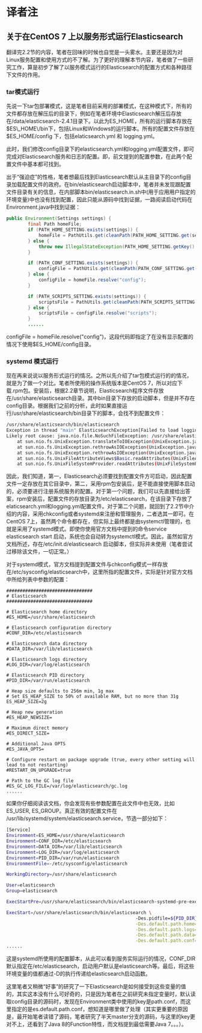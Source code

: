 # 译者注

## 关于在CentOS 7 上以服务形式运行Elasticsearch

翻译完2.2节的内容，笔者在回味的时候也自觉是一头雾水。主要还是因为对Linux服务配置和使用方式的不了解。为了更好的理解本节内容，笔者做了一些研究工作，算是初步了解了以服务模式运行的Elasticsearch的配置方式和各种路径下文件的作用。

### tar模式运行

先说一下tar包部署模式，这是笔者目前采用的部署模式，在这种模式下，所有的文件都存放在解压后的目录下，例如在笔者环境中Elasticsearch解压后存放在\/data\/elasticsearch-2.4.1目录下。以此为ES\_HOME，所有的运行脚本存放在$ES\_HOME\/bin下，包括Linux和Windows的运行脚本。所有的配置文件存放在$ES\_HOME\/config 下，包括elaticsearch.yml 和 logging.yml。

此时，我们修改config目录下的elasticsearch.yml和logging.yml配置文件，即可完成对Elasticsearch服务和日志的配置。即，前文提到的配置参数，在此两个配置文件中基本都可找到。

出于“强迫症”的性格，笔者想最后找到Elasticsearch默认从主目录下的config目录加载配置文件的政府。在bin\/elasticsearch启动脚本中，笔者并未发现跟配置文件目录有关的信息，在内部脚本bin\/elasticsearch.in.sh中\(用于应用用户指定的环境变量\)中也没有找到配置，因此只能从源码中找到证据，一路阅读启动代码在Environment.java中找到证据：

```java
public Environment(Settings settings) {
        final Path homeFile;
        if (PATH_HOME_SETTING.exists(settings)) {
            homeFile = PathUtils.get(cleanPath(PATH_HOME_SETTING.get(settings)));
        } else {
            throw new IllegalStateException(PATH_HOME_SETTING.getKey() + " is not configured");
        }

        if (PATH_CONF_SETTING.exists(settings)) {
            configFile = PathUtils.get(cleanPath(PATH_CONF_SETTING.get(settings)));
        } else {
            configFile = homeFile.resolve("config");
        }

        if (PATH_SCRIPTS_SETTING.exists(settings)) {
            scriptsFile = PathUtils.get(cleanPath(PATH_SCRIPTS_SETTING.get(settings)));
        } else {
            scriptsFile = configFile.resolve("scripts");
        }
        ......
```

configFile = homeFile.resolve\("config"\)，这段代码即指定了在没有显示配置的情况下使用$ES\_HOME\/config目录。

### systemd 模式运行

现在再来说说以服务形式运行的情况。之所以先介绍了tar包模式运行的的情况，就是为了做一个对比。笔者所使用的操作系统版本是CentOS 7，所以对应下载.rpm包。安装后，根据2.2章节说明，Elasticsearch程序文件存放在\/usr\/share\/elasticsearch目录。其中bin目录下存放的启动脚本，但是并不存在config目录。根据我们之前的分析，此时如果直接运行\/usr\/share\/elasticsearch\/bin目录下的脚本，会找不到配置文件：

```bash
/usr/share/elasticsearch/bin/elasticsearch
Exception in thread "main" ElasticsearchException[Failed to load logging configuration]; nested: NoSuchFileException[/usr/share/elasticsearch/config];
Likely root cause: java.nio.file.NoSuchFileException: /usr/share/elasticsearch/config
    at sun.nio.fs.UnixException.translateToIOException(UnixException.java:86)
    at sun.nio.fs.UnixException.rethrowAsIOException(UnixException.java:102)
    at sun.nio.fs.UnixException.rethrowAsIOException(UnixException.java:107)
    at sun.nio.fs.UnixFileAttributeViews$Basic.readAttributes(UnixFileAttributeViews.java:55)
    at sun.nio.fs.UnixFileSystemProvider.readAttributes(UnixFileSystemProvider.java:144)
```

因此，我们知道，第一，Elasticsearch必须要找到配置文件方可启动，因此配置文件一定存放在其它目录中，第二，采用rpm包安装后，是不能直接使用脚本启动的，必须要进行注册系统服务的配置。对于第一个问题，我们可以先直接给出答案，rpm安装后，配置文件的存放目录为\/etc\/elasticsearch，在该目录下存放了elaticsearch.yml和logging.yml配置文件。对于第二个问题，就回到了2.2节中介绍的内容，采用chkconfig或者systemd来注册和管理服务，二者选其一即可。在CentOS 7上，虽然两个命令都存在，但实际上最终都是由systemctl管理的，也就是采用了systemd模式。即使你使用官方文档中提到的命令service elasticsearch start  启动，系统也会自动转为systemctl模式。因此，虽然如官方文档所述，存在\/etc\/init.d\/elasticsearch 启动脚本，但实际并未使用（笔者尝试过移除该文件，一切正常。）

对于systemd模式，官方文档提到配置文件与chkconfig模式一样存放在\/etc\/sysconfig\/elasticsearch中，这里所指的配置文件，实际是针对官方文档中所给列表中参数的配置：

```
################################
# Elasticsearch
################################

# Elasticsearch home directory
#ES_HOME=/usr/share/elasticsearch

# Elasticsearch configuration directory
#CONF_DIR=/etc/elasticsearch

# Elasticsearch data directory
#DATA_DIR=/var/lib/elasticsearch

# Elasticsearch logs directory
#LOG_DIR=/var/log/elasticsearch

# Elasticsearch PID directory
#PID_DIR=/var/run/elasticsearch

# Heap size defaults to 256m min, 1g max
# Set ES_HEAP_SIZE to 50% of available RAM, but no more than 31g
ES_HEAP_SIZE=2g

# Heap new generation
#ES_HEAP_NEWSIZE=

# Maximum direct memory
#ES_DIRECT_SIZE=

# Additional Java OPTS
#ES_JAVA_OPTS=

# Configure restart on package upgrade (true, every other setting will lead to not restarting)
#RESTART_ON_UPGRADE=true

# Path to the GC log file
#ES_GC_LOG_FILE=/var/log/elasticsearch/gc.log
......
```

如果你仔细阅读该文档，你会发现有些参数配置在此文件中也无效，比如ES\_USER, ES\_GROUP。真正有效的配置文件在 \/usr\/lib\/systemd\/system\/elasticsearch.service，节选一部分如下：

```bash
[Service]
Environment=ES_HOME=/usr/share/elasticsearch
Environment=CONF_DIR=/etc/elasticsearch
Environment=DATA_DIR=/var/lib/elasticsearch
Environment=LOG_DIR=/var/log/elasticsearch
Environment=PID_DIR=/var/run/elasticsearch
EnvironmentFile=-/etc/sysconfig/elasticsearch

WorkingDirectory=/usr/share/elasticsearch

User=elasticsearch
Group=elasticsearch

ExecStartPre=/usr/share/elasticsearch/bin/elasticsearch-systemd-pre-exec

ExecStart=/usr/share/elasticsearch/bin/elasticsearch \
                                                -Des.pidfile=${PID_DIR}/elasticsearch.pid \
                                                -Des.default.path.home=${ES_HOME} \
                                                -Des.default.path.logs=${LOG_DIR} \
                                                -Des.default.path.data=${DATA_DIR} \
                                                -Des.default.path.conf=${CONF_DIR} 
......
```

这是systemd所使用的配置脚本，从此可以看到服务实际运行的情况，CONF\_DIR默认指定在\/etc\/elasticsearch，启动用户默认是elasticsearch等。最后，将这些环境变量的值都通过-D的执行传递给elasticsearch启动函数。

这里笔者又稍微“好事”的研究了一下Elasticsearch是如何接受到这些变量的值的，其实这本没有什么可好奇的，只是因为笔者在之前研究未指定变量时，默认读取config目录的源码时，发现在Environment类中使用的key是path.conf，而这里指定的是es.default.path.conf，想知道是哪里做了处理（其实更重要的原因是，最开始笔者读错了源码，笔者研究了半天master分支的源码，与这里的key更对不上，还看到了Java 8的Function特性，而文档提到最低需要Java 7。。。）。



